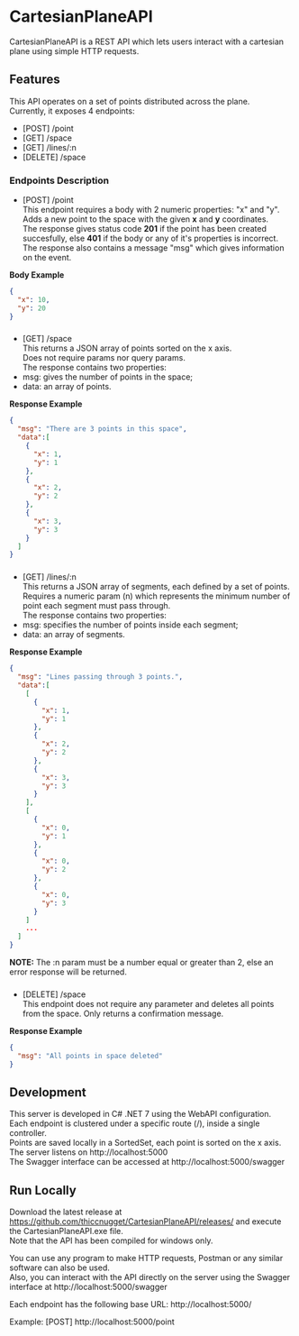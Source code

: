 
  # CartesianPlaneAPI  
  CartesianPlaneAPI is a REST API which lets users interact with a cartesian plane
  using simple HTTP requests.

  
  ## Features
  This API operates on a set of points distributed across the plane.  
  Currently, it exposes 4 endpoints:  
   - [POST]   /point
   - [GET]    /space
   - [GET]    /lines/:n
   - [DELETE] /space

    
   ### Endpoints Description

  - [POST] /point  
  This endpoint requires a body with 2 numeric properties: "x" and "y".  
  Adds a new point to the space with the given <b>x</b> and <b>y</b> coordinates.  
  The response gives status code <b>201</b> if the point has been created succesfully, 
  else <b>401</b> if the body or any of it's properties is incorrect.  
  The response also contains a message "msg" which gives information on the event.
    
  <b>Body Example</b>  
  ```json
  {  
    "x": 10,  
    "y": 20  
  }   
  ``` 
 
###

  - [GET] /space  
  This returns a JSON array of points sorted on the x axis.  
  Does not require params nor query params.  
  The response contains two properties:
  - msg: gives the number of points in the space;
  - data: an array of points.  

  <b>Response Example</b>  
  ```json
  {  
    "msg": "There are 3 points in this space",  
    "data":[  
      {
        "x": 1,
        "y": 1
      },
      {
        "x": 2,
        "y": 2
      },
      {
        "x": 3,
        "y": 3
      }      
    ]  
  }
  ```

###

  - [GET] /lines/:n  
  This returns a JSON array of segments, each defined by a set of points.  
  Requires a numeric param (n) which represents the minimum number of point each segment must pass through.  
  The response contains two properties:
  - msg: specifies the number of points inside each segment;
  - data: an array of segments.  

  <b>Response Example</b>  
  ```json
  {  
    "msg": "Lines passing through 3 points.",  
    "data":[
      [  
        {
          "x": 1,
          "y": 1
        },
        {
          "x": 2,
          "y": 2
        },
        {
          "x": 3,
          "y": 3
        }
      ],  
      [  
        {
          "x": 0,
          "y": 1
        },
        {
          "x": 0,
          "y": 2
        },
        {
          "x": 0,
          "y": 3
        }
      ] 
      ...
    ]  
  }
  ```
  <b>NOTE:</b>
  The :n param must be a number equal or greater than 2, else an error response will be returned.

###
  - [DELETE] /space  
  This endpoint does not require any parameter and deletes all points from the space. Only returns a confirmation message.
  
  <b>Response Example</b>  
  ```json
  {  
    "msg": "All points in space deleted" 
  }   
  ``` 


## Development 
This server is developed in C# .NET 7 using the WebAPI configuration.  
Each endpoint is clustered under a specific route (/), inside a single controller.  
Points are saved locally in a SortedSet, each point is sorted on the x axis.  
The server listens on http://localhost:5000  
The Swagger interface can be accessed at http://localhost:5000/swagger

## Run Locally  

Download the latest release at https://github.com/thiccnugget/CartesianPlaneAPI/releases/ and execute the CartesianPlaneAPI.exe file.  
Note that the API has been compiled for windows only.

You can use any program to make HTTP requests, Postman or any similar software can also be used.  
Also, you can interact with the API directly on the server using the Swagger interface at http://localhost:5000/swagger  


Each endpoint has the following base URL: http://localhost:5000/  

Example: [POST] http://localhost:5000/point
